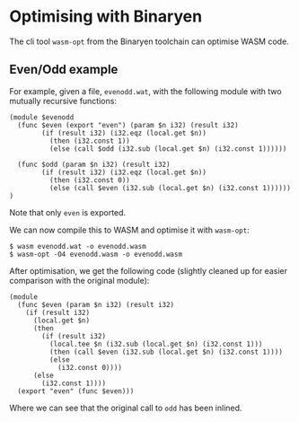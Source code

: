 Optimising with Binaryen
========================

The cli tool `wasm-opt` from the Binaryen toolchain can
optimise WASM code.


Even/Odd example
----------------

For example, given a file, `evenodd.wat`, with the following module
with two mutually recursive functions:

```wat
(module $evenodd
  (func $even (export "even") (param $n i32) (result i32)
        (if (result i32) (i32.eqz (local.get $n))
          (then (i32.const 1))
          (else (call $odd (i32.sub (local.get $n) (i32.const 1))))))

  (func $odd (param $n i32) (result i32)
        (if (result i32) (i32.eqz (local.get $n))
          (then (i32.const 0))
          (else (call $even (i32.sub (local.get $n) (i32.const 1))))))
)
```

Note that only `even` is exported.

We can now compile this to WASM and optimise it with `wasm-opt`:

    $ wasm evenodd.wat -o evenodd.wasm
    $ wasm-opt -O4 evenodd.wasm -o evenodd.wasm

After optimisation, we get the following code (slightly cleaned up for
easier comparison with the original module):

```wat
(module
  (func $even (param $n i32) (result i32)
    (if (result i32)
      (local.get $n)
      (then
        (if (result i32)
          (local.tee $n (i32.sub (local.get $n) (i32.const 1)))
          (then (call $even (i32.sub (local.get $n) (i32.const 1))))
          (else
            (i32.const 0))))
      (else
        (i32.const 1))))
  (export "even" (func $even)))
```

Where we can see that the original call to `odd` has been inlined.
